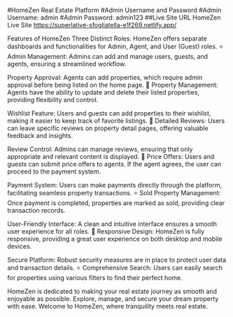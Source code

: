 #HomeZen Real Estate Platform
#Admin Username and Password
#Admin Username: admin
#Admin Password: admin123
##Live Site URL
HomeZen Live Site
https://superlative-sfogliatella-e1f269.netlify.app/

Features of HomeZen
Three Distinct Roles: HomeZen offers separate dashboards and functionalities for Admin, Agent, and User (Guest) roles.
 ⭐ Admin Management: Admins can add and manage users, guests, and agents, ensuring a streamlined workflow.

Property Approval: Agents can add properties, which require admin approval before being listed on the home page.
🔹 Property Management: Agents have the ability to update and delete their listed properties, providing flexibility and control.

Wishlist Feature: Users and guests can add properties to their wishlist, making it easier to keep track of favorite listings.
 🌟 Detailed Reviews: Users can leave specific reviews on property detail pages, offering valuable feedback and insights.

Review Control: Admins can manage reviews, ensuring that only appropriate and relevant content is displayed.
🔸 Price Offers: Users and guests can submit price offers to agents. If the agent agrees, the user can proceed to the payment system.

Payment System: Users can make payments directly through the platform, facilitating seamless property transactions.
⭐ Sold Property Management: Once payment is completed, properties are marked as sold, providing clear transaction records.

User-Friendly Interface: A clean and intuitive interface ensures a smooth user experience for all roles.
🔹 Responsive Design: HomeZen is fully responsive, providing a great user experience on both desktop and mobile devices.

Secure Platform: Robust security measures are in place to protect user data and transaction details.
 ⭐ Comprehensive Search: Users can easily search for properties using various filters to find their perfect home.

HomeZen is dedicated to making your real estate journey as smooth and enjoyable as possible. Explore, manage, and secure your dream property with ease. Welcome to HomeZen, where tranquility meets real estate.
